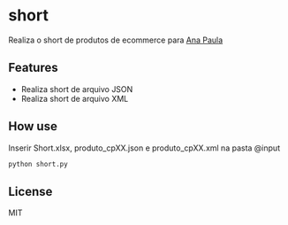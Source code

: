 # short

Realiza o short de produtos de ecommerce para [Ana Paula](https://github.com/ananegridev)

## Features
- Realiza short de arquivo JSON
- Realiza short de arquivo XML

## How use
Inserir Short.xlsx, produto_cpXX.json e produto_cpXX.xml na pasta @input
```sh
python short.py
```

## License

MIT
